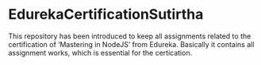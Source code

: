 # EdurekaCertificationSutirtha
This repository has been introduced to keep all assignments related to the certification of ‘Mastering in NodeJS’ from Edureka. Basically it contains all assignment works, which is essential for the certication.

